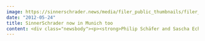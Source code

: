 ```yaml
---
image: https://sinnerschrader.news/media/filer_public_thumbnails/filer_public/bc/2d/bc2d10a0-0483-4a62-a140-a875bfd8966b/varfoldersdjk8pxf42x64d8fxslz8jcc8fc0000gnttmpx4ikqc__480x288_q85_crop_subsampling-2_upscale.png
date: "2012-05-24"
title: SinnerSchrader now in Munich too
content: <div class="newsbody"><p><strong>Philip Schäfer and Sascha Echt head the new branch</strong></p><p>After Hamburg, Frankfurt and Berlin, SinnerSchrader has now opened an office in Munich. Philipp Schäfer and Sascha Echt have been appointed to head the southernmost branch in Germany.</p><p>Philip Schäfer (41) ran the German branch of the design and innovation consultancy IDEO until the end of 2011. Sascha Echt (36) moved to Munich after working as a freelancer in Hamburg, and previously worked at Tribal DDB.</p><p>In Munich, interdisciplinary consulting, technology and creative teams will cover the entire range of SinnerSchrader services. Schäfer and Echt will focus particularly on expanding service offerings such as design and business model innovation.</p><p>By opening an office in Munich, SinnerSchrader is also intensifying its support of its major customer Allianz. The team is expected to grow to over 30 employees in the medium term. All vacancies are posted at <a href="http&#58;//sinnerschrader.com/en/career/">http&#58;//sinnerschrader.com/en/career/</a>.</p><p>Philip Schäfer, Executive Director Munich, on SinnerSchrader&#58; “The interlinking of strategy, technology and design with a radical focus on users enables the development of relevant service and product innovations. That is what SinnerSchrader stands for. And that is what Sasha and I stand for. We look forward to putting together an excellent team, trying new things, working closely with the other agencies, and building a powerful branch office.”</p><p>Sascha Echt, Executive Director, Munich&#58; “The combination of comprehensive digital expertise, an excellent corporate culture, years of experience, and willingness to innovate found at SinnerSchrader is unique. I join Philip in looking forward to the wonderful challenge of being able to design a new branch for one of Europe’s top agencies here in Munich. Our top priority now is to build a first-rate team with which we will develop unique and innovative solutions.”</p><p>“By opening an office in Munich we are establishing another strong branch,” adds Matthias Schrader, CEO of the SinnerSchrader Group. “We are delighted that in Philip and Sascha we have found two great leaders for this post. We will work with them to systematically expand our portfolio of services and pursue healthy growth with our customers.”</p><p>Download&#58; <a href="http&#58;//www.sinnerschrader.com/files/2012/05/Schaefer-Echt-SinnerSchrader.png">photo</a><br/>Download&#58; <a href="http&#58;//cl.ly/1w1o1c3j3U2P0F3J2Z1p">SinnerSchrader logos</a></p><p><strong>About Philip Schäfer</strong><br/>Philip Schäfer (41) most recently ran the German office of IDEO in Munich as a Director and Associate Partner of the renowned design and innovation consultancy based in Palo Alto. While at IDEO he worked with international clients in the financial services, automotive, healthcare, F&amp;B, telecommunications sectors, as well as with start-ups, including Xing founder Lars Hinrich’s HackFwd. Before IDEO, he worked at the design and communications agency Kochan &amp; Partner in Munich, and Razorfish, whose German office he co-founded in 1997 and headed as its MD until 2001. In 1995, Schäfer founded Peppermind in Munich, one of Germany's first Internet agencies. The experienced founder, designer and strategist is a specialist in interaction design and innovation development.</p><p><strong>About Sascha Echt</strong><br/>Sascha Echt (36) previously worked as a freelance interim manager for companies including SinnerSchrader, where he headed the relaunch of comdirect.de in 2011. In 2012 he assisted SinnerSchrader for several months in developing international e-commerce platforms for a new Swiss customer. In a previous position as account director at Tribal DDB, he looked after international clients such as Montblanc in Hamburg/Tokyo and Novartis EMEA, gaining special expertise in international project management and intercultural cooperation. A business and communications graduate, he has 11 years of experience in account management - client-side and agency-side – in Germany and abroad.</p><p><strong>About SinnerSchrader</strong><br/>SinnerSchrader is one of the leading digital agencies in Europe. SinnerSchrader develops interactive strategies, platforms and applications that create radical relationships between consumers and brands. More than 400 people work at the SinnerSchrader Group’s offices in Hamburg, Frankfurt, Berlin and Hannover, for customers including Allianz, TUI, Tchibo, simyo, REWE, comdirect bank, PPR Group, OTTO and Steigenberger. SinnerSchrader was founded in 1996 and has been publicly listed since 1999.</p></div>
---
```

